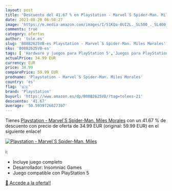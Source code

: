 ```yaml
---
layout: post
title: 'Descuento del 41.67 % en Playstation - Marvel´S Spider-Man. Miles'
date: 2021-08-20 06:50:27
image: 'https://m.media-amazon.com/images/I/51KQa-0UI2L._SL500_._SL400_.jpg'
comments: true
category: ofertas
author: 'tole.es'
slug: 'B08B2625VB-es Playstation - Marvel´S Spider-Man. Miles Morales'
sku: 'B08B2625VB-es'
tags: [ 'Hardware y juegos para PlayStation 5','Juegos para PlayStation 5','Videojuegos','playstation', ]
actualPrice: 34.99 EUR
currency: EUR
price: 34.99
comparePrice: 59.99 EUR
prodname: 'Playstation - Marvel´S Spider-Man. Miles Morales'
country: 'es'
flag: '🇪🇸'
brand: 'Playstation'
buyurl: 'https://www.amazon.es/dp/B08B2625VB/?tag=tolees-21'
descuento: '41.67'
average: '50.5939726027397'
---
```


Tienes [Playstation - Marvel´S Spider-Man. Miles Morales](https://www.amazon.es/dp/B08B2625VB/?tag=tolees-21) con un 41.67 % de descuento con precio de oferta de 34.99 EUR (original: 59.99 EUR) en el siguiente enlace!

[![Playstation - Marvel´S Spider-Man. Miles](https://m.media-amazon.com/images/I/51KQa-0UI2L._SL500_._SL400_.jpg)](https://www.amazon.es/dp/B08B2625VB/?tag=tolees-21)

ℹ️:

- Incluye juego completo
- Desarrollador: Insomniac Games
- Juego compatible con PlayStation 5

[🛒 Accede a la oferta!!](https://www.amazon.es/dp/B08B2625VB/?tag=tolees-21)
